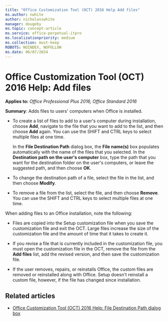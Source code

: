 ```yaml
---
title: "Office Customization Tool (OCT) 2016 Help Add files"
ms.author: nwhite
author: nicholasswhite
manager: dougeby
ms.topic: concept-article
ms.service: office-perpetual-itpro
ms.localizationpriority: medium
ms.collection: must-keep
ROBOTS: NOINDEX, NOFOLLOW
ms.date: 06/07/2024
---
```


# Office Customization Tool (OCT) 2016 Help: Add files

**Applies to:** *Office Professional Plus 2016, Office Standard 2016*

**Summary**: Adds files to users' computers when Office is installed.
  
- To create a list of files to add to a user's computer during installation, choose **Add**, navigate to the file that you want to add to the list, and then choose **Add** again. You can use the SHIFT and CTRL keys to select multiple files at one time.

    In the **File Destination Path** dialog box, the **File name(s)** box populates automatically with the name of the files that you selected. In the **Destination path on the user's computer** box, type the path that you want for the destination folder on the user's computers, or leave the suggested path, and then choose **OK**.

- To change the destination path of a file, select the file in the list, and then choose **Modify**.

- To remove a file from the list, select the file, and then choose **Remove**. You can use the SHIFT and CTRL keys to select multiple files at one time.

When adding files to an Office installation, note the following:
  
- Files are copied into the Setup customization file when you save the customization file and exit the OCT. Large files increase the size of the customization file and the amount of time that it takes to create it.

- If you revise a file that is currently included in the customization file, you must open the customization file in the OCT, remove the file from the **Add files** list, add the revised version, and then save the customization file.

- If the user removes, repairs, or reinstalls Office, the custom files are removed or reinstalled along with Office. Setup doesn't reinstall a custom file, however, if the file has changed since installation.

## Related articles

- [Office Customization Tool (OCT) 2016 Help: File Destination Path dialog box](oct-2016-help-file-destination-path-dialog-box.md)